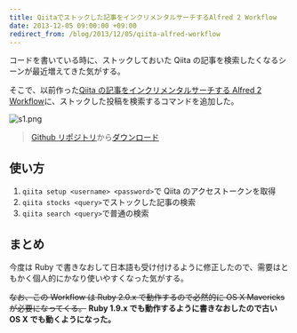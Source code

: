 ```yaml
---
title: Qiitaでストックした記事をインクリメンタルサーチするAlfred 2 Workflow
date: 2013-12-05 09:00:00 +09:00
redirect_from: /blog/2013/12/05/qiita-alfred-workflow
---
```


コードを書いている時に、ストックしておいた Qiita の記事を検索したくなるシーンが最近増えてきた気がする。

そこで、以前作った[Qiita の記事をインクリメンタルサーチする Alfred 2 Workflow](http://qiita.com/o_ame/items/f23e75bfc11e9e7b3a08)に、ストックした投稿を検索するコマンドを追加した。

![s1.png](/uploads/alfred-qiita-workflow.png)

> [Github リポジトリ](https://github.com/uetchy/alfred-qiita-workflow)から[ダウンロード](https://github.com/uetchy/alfred-qiita-workflow/archive/master.zip)

## 使い方

1.  `qiita setup <username> <password>`で Qiita のアクセストークンを取得
2.  `qiita stocks <query>`でストックした記事の検索
3.  `qiita search <query>`で普通の検索

## まとめ

今度は Ruby で書きなおして日本語も受け付けるように修正したので、需要はともかく個人的にかなり使いやすくなった気がする。

~~なお、この Workflow は Ruby 2.0.x で動作するので必然的に OS X Mavericks が必要になってくる。~~
**Ruby 1.9.x でも動作するように書きなおしたので古い OS X でも動くようになった。**
